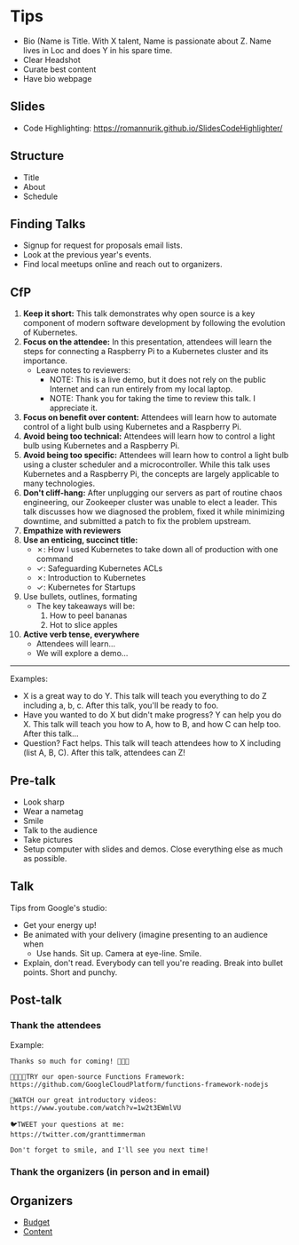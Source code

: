 # Tips

- Bio (Name is Title. With X talent, Name is passionate about Z. Name lives in Loc and does Y in his spare time.
- Clear Headshot
- Curate best content
- Have bio webpage

## Slides

- Code Highlighting: https://romannurik.github.io/SlidesCodeHighlighter/

## Structure

- Title
- About
- Schedule

## Finding Talks

- Signup for request for proposals email lists.
- Look at the previous year's events.
- Find local meetups online and reach out to organizers.

## CfP

1. **Keep it short:** This talk demonstrates why open source is a key component of modern software
development by following the evolution of Kubernetes.
1. **Focus on the attendee:** In this presentation, attendees will learn the steps for connecting a Raspberry Pi to a
Kubernetes cluster and its importance.
    - Leave notes to reviewers:
      - NOTE: This is a live demo, but it does not rely on the public Internet and can run entirely
from my local laptop.
      - NOTE: Thank you for taking the time to review this talk. I appreciate it.
1. **Focus on benefit over content:** Attendees will learn how to automate control of a light bulb using Kubernetes and a
Raspberry Pi.
1. **Avoid being too technical:** Attendees will learn how to control a light bulb using Kubernetes and a Raspberry Pi.
1. **Avoid being too specific:** Attendees will learn how to control a light bulb using a cluster scheduler and a
microcontroller. While this talk uses Kubernetes and a Raspberry Pi, the concepts
are largely applicable to many technologies.
1. **Don't cliff-hang:** After unplugging our servers as part of routine chaos engineering, our Zookeeper
cluster was unable to elect a leader. This talk discusses how we diagnosed the
problem, fixed it while minimizing downtime, and submitted a patch to fix the
problem upstream.
1. **Empathize with reviewers**
1. **Use an enticing, succinct title:**
    - ✗: How I used Kubernetes to take down all of production with one command
    - ✓: Safeguarding Kubernetes ACLs
    - ✗: Introduction to Kubernetes
    - ✓: Kubernetes for Startups
1. Use bullets, outlines, formating
    - The key takeaways will be:
        1. How to peel bananas
        1. Hot to slice apples
1. **Active verb tense, everywhere**
    - Attendees will learn...
    - We will explore a demo...
    
---

Examples:

- X is a great way to do Y. This talk will teach you everything to do Z including a, b, c. After this talk, you'll be ready to foo.
- Have you wanted to do X but didn't make progress? Y can help you do X. This talk will teach you how to A, how to B, and how C can help too. After this talk...
- Question? Fact helps. This talk will teach attendees how to X including (list A, B, C). After this talk, attendees can Z!

## Pre-talk

- Look sharp
- Wear a nametag
- Smile
- Talk to the audience
- Take pictures
- Setup computer with slides and demos. Close everything else as much as possible.

## Talk

Tips from Google's studio:

- Get your energy up!
- Be animated with your delivery (imagine presenting to an audience when 
  - Use hands. Sit up. Camera at eye-line. Smile.
- Explain, don't read. Everybody can tell you're reading. Break into bullet points. Short and punchy.

## Post-talk

### Thank the attendees

Example:

```
Thanks so much for coming! 💖💕💗

👨‍💻👩‍💻TRY our open-source Functions Framework:
https://github.com/GoogleCloudPlatform/functions-framework-nodejs

🎥WATCH our great introductory videos:
https://www.youtube.com/watch?v=1w2t3EWmlVU

🐦TWEET your questions at me:
https://twitter.com/granttimmerman

Don't forget to smile, and I'll see you next time!
```

### Thank the organizers (in person and in email)

## Organizers

- [Budget](https://www.google.com/url?q=https%3A%2F%2Fspeakerdeck.com%2Fzasadnyy%2Fthe-definitive-guide-to-large-scale-events-team-budget-content%3Fslide%3D33&sa=D&sntz=1&usg=AFQjCNFsemoBZ3NBYjpyhoDzwEU1wLBDbA)
- [Content](https://docs.google.com/document/d/1ocMIyXR1escNvw1x7lA5tyHJb0nOzTGLJDmr6B0kYjo/edit#heading=h.ad53mxs510wf)
